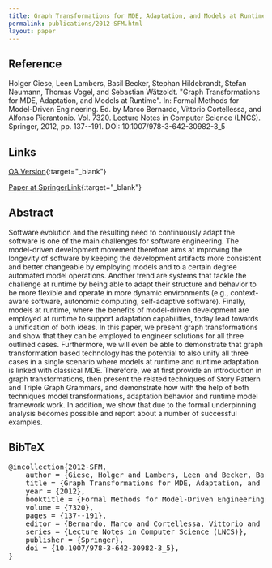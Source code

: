```yaml
---
title: Graph Transformations for MDE, Adaptation, and Models at Runtime
permalink: publications/2012-SFM.html
layout: paper
---
```


## Reference
Holger Giese, Leen Lambers, Basil Becker, Stephan Hildebrandt, Stefan Neumann, Thomas Vogel, and Sebastian Wätzoldt. "Graph Transformations for MDE, Adaptation, and Models at Runtime". In: Formal Methods for Model-Driven Engineering. Ed. by Marco Bernardo, Vittorio Cortellessa, and Alfonso Pierantonio. Vol. 7320. Lecture Notes in Computer Science (LNCS). Springer, 2012, pp. 137--191. DOI: 10.1007/978-3-642-30982-3\_5

## Links
[OA Version](https://zenodo.org/record/1248920){:target="_blank"}

[Paper at SpringerLink](https://doi.org/10.1007/978-3-642-30982-3_5){:target="_blank"}

## Abstract
Software evolution and the resulting need to continuously adapt the software is one of the main challenges for software engineering. The model-driven development movement therefore aims at improving the longevity of software by keeping the development artifacts more consistent and better changeable by employing models and to a certain degree automated model operations. Another trend are systems that tackle the challenge at runtime by being able to adapt their structure and behavior to be more flexible and operate in more dynamic environments (e.g., context-aware software, autonomic computing, self-adaptive software). Finally, models at runtime, where the benefits of model-driven development are employed at runtime to support adaptation capabilities, today lead towards a unification of both ideas.
In this paper, we present graph transformations and show that they can be employed to engineer solutions for all three outlined cases. Furthermore, we will even be able to demonstrate that graph transformation based technology has the potential to also unify all three cases in a single scenario where models at runtime and runtime adaptation is linked with classical MDE. Therefore, we at first provide an introduction in graph transformations, then present the related techniques of Story Pattern and Triple Graph Grammars, and demonstrate how with the help of both techniques model transformations, adaptation behavior and runtime model framework work. In addition, we show that due to the formal underpinning analysis becomes possible and report about a number of successful examples.

## BibTeX

<div class="bibtex">
<pre>@incollection{2012-SFM,
    author = {Giese, Holger and Lambers, Leen and Becker, Basil and Hildebrandt, Stephan and Neumann, Stefan and Vogel, Thomas and W\"{a}tzoldt, Sebastian},
    title = {Graph Transformations for MDE, Adaptation, and Models at Runtime},
    year = {2012},
    booktitle = {Formal Methods for Model-Driven Engineering},
    volume = {7320},
    pages = {137--191},
    editor = {Bernardo, Marco and Cortellessa, Vittorio and Pierantonio, Alfonso},
    series = {Lecture Notes in Computer Science (LNCS)},
    publisher = {Springer},
    doi = {10.1007/978-3-642-30982-3_5},
}</pre>
</div>
